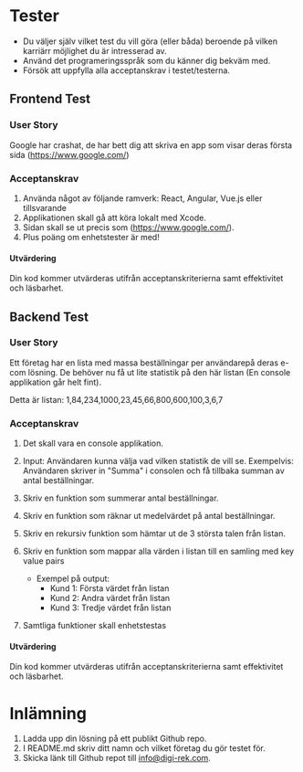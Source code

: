 # Tester
 * Du väljer själv vilket test du vill göra (eller båda) beroende på vilken karriärr möjlighet du är intresserad av. 
 * Använd det programeringsspråk som du känner dig bekväm med. 
 * Försök att uppfylla alla acceptanskrav i testet/testerna.

## Frontend Test 
  
  ### User Story
  Google har crashat, de har bett dig att skriva en app som visar deras första sida (https://www.google.com/)

  ### Acceptanskrav 
  1. Använda något av följande ramverk: React, Angular, Vue.js eller tillsvarande 
  2. Applikationen skall gå att köra lokalt med Xcode. 
  3. Sidan skall se ut precis som (https://www.google.com/).
  4. Plus poäng om enhetstester är med! 
  
  #### Utvärdering 
  Din kod kommer utvärderas utifrån acceptanskriterierna samt effektivitet och läsbarhet. 
  
## Backend Test
  ### User Story
  Ett företag har en lista med massa beställningar per användarepå deras e-com lösning. De behöver nu få ut lite statistik på den här listan (En console applikation går helt fint). 
  
  Detta är listan: 1,84,234,1000,23,45,66,800,600,100,3,6,7
  
  ### Acceptanskrav 
  
  1. Det skall vara en console applikation. 
  2. Input: Användaren kunna välja vad vilken statistik de vill se.
      Exempelvis: Användaren skriver in "Summa" i consolen och få tillbaka summan av antal beställningar. 
  
  3. Skriv en funktion som summerar antal beställningar. 
  4. Skriv en funktion som räknar ut medelvärdet på antal beställningar.
  5. Skriv en rekursiv funktion som hämtar ut de 3 största talen från listan.
  6. Skriv en funktion som mappar alla värden i listan till en samling med key value pairs
     * Exempel på output: 
       * Kund 1: Första värdet från listan
       * Kund 2: Andra värdet från listan
       * Kund 3: Tredje värdet från listan
  6. Samtliga funktioner skall enhetstestas
  
  #### Utvärdering 
  Din kod kommer utvärderas utifrån acceptanskriterierna samt effektivitet och läsbarhet. 
  
# Inlämning 
1. Ladda upp din lösning på ett publikt Github repo.
2. I README.md skriv ditt namn och vilket företag du gör testet för. 
3. Skicka länk till Github repot till info@digi-rek.com. 
